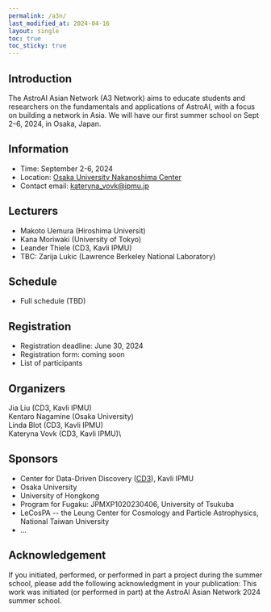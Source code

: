 ```yaml
---
permalink: /a3n/
last_modified_at: 2024-04-16
layout: single
toc: true
toc_sticky: true
---
```


<!--- ![banner](/images/banner.png) --->
## Introduction
The AstroAI Asian Network (A3 Network) aims to educate students and researchers on the fundamentals and applications of AstroAI, with a focus on building a network in Asia. We will have our first summer school on Sept 2–6, 2024, in Osaka, Japan. 

## Information

* Time: September 2-6, 2024
* Location: [Osaka University Nakanoshima Center](https://www.onc.osaka-u.ac.jp/)
* Contact email: kateryna_vovk@ipmu.jp
<!--- * Slack and Zoom: please find the info in the announcement email --->

## Lecturers

* Makoto Uemura (Hiroshima Universit)
* Kana Moriwaki (University of Tokyo)
* Leander Thiele (CD3, Kavli IPMU)
* TBC: Zarija Lukic (Lawrence Berkeley National Laboratory)

## Schedule

* Full schedule (TBD)

## Registration

* Registration deadline: June 30, 2024
* Registration form: coming soon
  <!---[link](https://forms.gle/q4cDHbmq1tfeUw7a9)--->
* List of participants

## Organizers

Jia Liu (CD3, Kavli IPMU)\
Kentaro Nagamine (Osaka University)\
Linda Blot (CD3, Kavli IPMU)\
Kateryna Vovk (CD3, Kavli IPMU)\

## Sponsors

* Center for Data-Driven Discovery ([CD3](https://cd3.ipmu.jp/)), Kavli IPMU
* Osaka University
* University of Hongkong
* Program for Fugaku: JPMXP1020230406, University of Tsukuba
* LeCosPA -- the Leung Center for Cosmology and Particle Astrophysics, National Taiwan University
* ...

## Acknowledgement

If you initiated, performed, or performed in part a project during the summer school, please add the following acknowledgment in your publication: This work was initiated (or performed in part) at the AstroAI Asian Network 2024 summer school.
